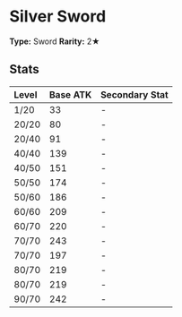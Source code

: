 # Silver Sword

**Type:** Sword
**Rarity:** 2★

## Stats

| Level | Base ATK | Secondary Stat |
| :--- | :--- | :--- |
| 1/20 | 33 | - |
| 20/20 | 80 | - |
| 20/40 | 91 | - |
| 40/40 | 139 | - |
| 40/50 | 151 | - |
| 50/50 | 174 | - |
| 50/60 | 186 | - |
| 60/60 | 209 | - |
| 60/70 | 220 | - |
| 70/70 | 243 | - |
| 70/70 | 197 | - |
| 80/70 | 219 | - |
| 80/70 | 219 | - |
| 90/70 | 242 | - |

